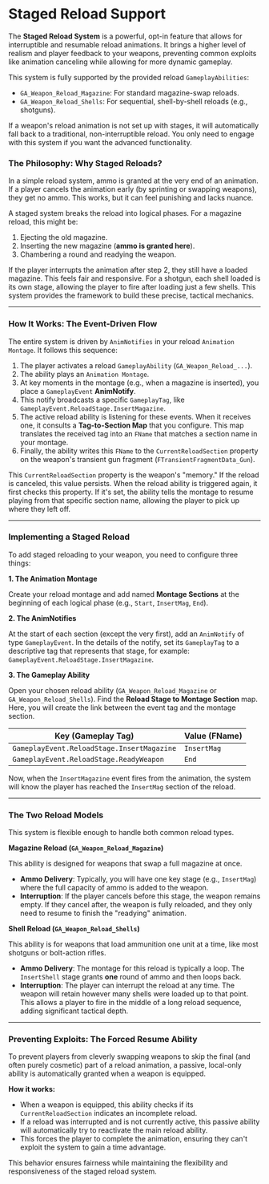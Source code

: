 # Staged Reload Support

The **Staged Reload System** is a powerful, opt-in feature that allows for interruptible and resumable reload animations. It brings a higher level of realism and player feedback to your weapons, preventing common exploits like animation canceling while allowing for more dynamic gameplay.

This system is fully supported by the provided reload `GameplayAbilities`:

* `GA_Weapon_Reload_Magazine`: For standard magazine-swap reloads.
* `GA_Weapon_Reload_Shells`: For sequential, shell-by-shell reloads (e.g., shotguns).

If a weapon's reload animation is not set up with stages, it will automatically fall back to a traditional, non-interruptible reload. You only need to engage with this system if you want the advanced functionality.

### The Philosophy: Why Staged Reloads?

In a simple reload system, ammo is granted at the very end of an animation. If a player cancels the animation early (by sprinting or swapping weapons), they get no ammo. This works, but it can feel punishing and lacks nuance.

A staged system breaks the reload into logical phases. For a magazine reload, this might be:

1. Ejecting the old magazine.
2. Inserting the new magazine (**ammo is granted here**).
3. Chambering a round and readying the weapon.

If the player interrupts the animation after step 2, they still have a loaded magazine. This feels fair and responsive. For a shotgun, each shell loaded is its own stage, allowing the player to fire after loading just a few shells. This system provides the framework to build these precise, tactical mechanics.

***

### How It Works: The Event-Driven Flow

The entire system is driven by `AnimNotifies` in your reload `Animation Montage`. It follows this sequence:

1. The player activates a reload `GameplayAbility` (`GA_Weapon_Reload_...`).
2. The ability plays an `Animation Montage`.
3. At key moments in the montage (e.g., when a magazine is inserted), you place a `GameplayEvent` **AnimNotify**.
4. This notify broadcasts a specific `GameplayTag`, like `GameplayEvent.ReloadStage.InsertMagazine`.
5. The active reload ability is listening for these events. When it receives one, it consults a **Tag-to-Section Map** that you configure. This map translates the received tag into an `FName` that matches a section name in your montage.
6. Finally, the ability writes this `FName` to the `CurrentReloadSection` property on the weapon's transient gun fragment (`FTransientFragmentData_Gun`).

This `CurrentReloadSection` property is the weapon's "memory." If the reload is canceled, this value persists. When the reload ability is triggered again, it first checks this property. If it's set, the ability tells the montage to resume playing from that specific section name, allowing the player to pick up where they left off.

***

### Implementing a Staged Reload

To add staged reloading to your weapon, you need to configure three things:

**1. The Animation Montage**

Create your reload montage and add named **Montage Sections** at the beginning of each logical phase (e.g., `Start`, `InsertMag`, `End`).

**2. The AnimNotifies**

At the start of each section (except the very first), add an `AnimNotify` of type `GameplayEvent`. In the details of the notify, set its `GameplayTag` to a descriptive tag that represents that stage, for example: `GameplayEvent.ReloadStage.InsertMagazine`.

**3. The Gameplay Ability**

Open your chosen reload ability (`GA_Weapon_Reload_Magazine` or `GA_Weapon_Reload_Shells`). Find the **Reload Stage to Montage Section** map. Here, you will create the link between the event tag and the montage section.

| Key (Gameplay Tag)                         | Value (FName) |
| ------------------------------------------ | ------------- |
| `GameplayEvent.ReloadStage.InsertMagazine` | `InsertMag`   |
| `GameplayEvent.ReloadStage.ReadyWeapon`    | `End`         |

Now, when the `InsertMagazine` event fires from the animation, the system will know the player has reached the `InsertMag` section of the reload.

***

### The Two Reload Models

This system is flexible enough to handle both common reload types.

**Magazine Reload (`GA_Weapon_Reload_Magazine`)**

This ability is designed for weapons that swap a full magazine at once.

* **Ammo Delivery**: Typically, you will have one key stage (e.g., `InsertMag`) where the full capacity of ammo is added to the weapon.
* **Interruption**: If the player cancels before this stage, the weapon remains empty. If they cancel after, the weapon is fully reloaded, and they only need to resume to finish the "readying" animation.

**Shell Reload (`GA_Weapon_Reload_Shells`)**

This ability is for weapons that load ammunition one unit at a time, like most shotguns or bolt-action rifles.

* **Ammo Delivery**: The montage for this reload is typically a loop. The `InsertShell` stage grants **one** round of ammo and then loops back.
* **Interruption**: The player can interrupt the reload at any time. The weapon will retain however many shells were loaded up to that point. This allows a player to fire in the middle of a long reload sequence, adding significant tactical depth.

***

### Preventing Exploits: The Forced Resume Ability

To prevent players from cleverly swapping weapons to skip the final (and often purely cosmetic) part of a reload animation, a passive, local-only ability is automatically granted when a weapon is equipped.

**How it works:**

* When a weapon is equipped, this ability checks if its `CurrentReloadSection` indicates an incomplete reload.
* If a reload was interrupted and is not currently active, this passive ability will automatically try to reactivate the main reload ability.
* This forces the player to complete the animation, ensuring they can't exploit the system to gain a time advantage.

This behavior ensures fairness while maintaining the flexibility and responsiveness of the staged reload system.
